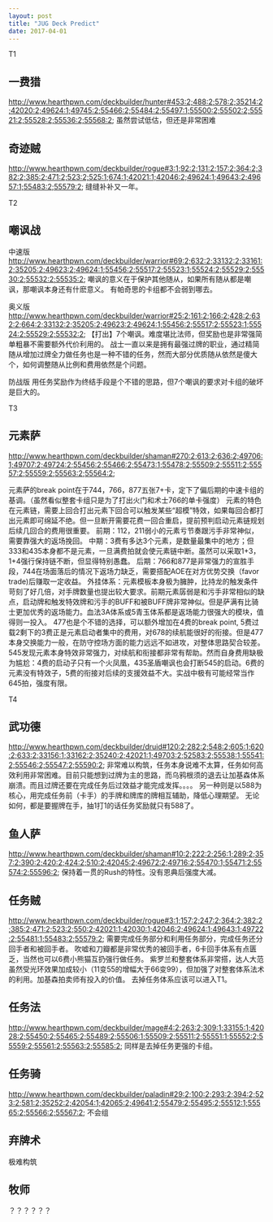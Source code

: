 ```yaml
---
layout: post
title: "JUG Deck Predict"
date: 2017-04-01
---
```


T1

## 一费猎
http://www.hearthpwn.com/deckbuilder/hunter#453:2;488:2;578:2;35214:2;42020:2;49624:1;49745:2;55466:2;55484:2;55497:1;55500:2;55502:2;55521:2;55528:2;55536:2;55568:2;
虽然尝试低估，但还是非常困难

## 奇迹贼
http://www.hearthpwn.com/deckbuilder/rogue#3:1;92:2;131:2;157:2;364:2;382:2;385:2;471:2;523:2;525:1;674:1;42021:1;42046:2;49624:1;49643:2;49657:1;55483:2;55579:2;
缝缝补补又一年。

T2
## 嘲讽战

中速版
http://www.hearthpwn.com/deckbuilder/warrior#69:2;632:2;33132:2;33161:2;35205:2;49623:2;49624:1;55456:2;55517:2;55523:1;55524:2;55529:2;55530:2;55532:2;55535:2;
嘲讽的意义在于保护其他随从，如果所有随从都是嘲讽，那嘲讽本身还有什麽意义。
有帕奇思的卡组都不会弱到哪去。

奥义版
http://www.hearthpwn.com/deckbuilder/warrior#25:2;161:2;166:2;428:2;632:2;664:2;33132:2;35205:2;49623:2;49624:1;55456:2;55517:2;55523:1;55524:2;55529:2;55532:2;
【打出】7个嘲讽。难度堪比法师，但奖励也是非常强简单粗暴不需要额外代价利用的。
战士一直以来是拥有最强过牌的职业，通过精简随从增加过牌全力做任务也是一种不错的任务，然而大部分优质随从依然是傻大个，如何调整随从比例和费用依然是个问题。

防战版
用任务奖励作为终结手段是个不错的思路，但7个嘲讽的要求对卡组的破坏是巨大的。

T3

## 元素萨
http://www.hearthpwn.com/deckbuilder/shaman#270:2;613:2;636:2;49706:1;49707:2;49724:2;55456:2;55466:2;55473:1;55478:2;55509:2;55511:2;55557:2;55559:2;55563:2;55564:2;

元素萨的break point在于744，766，877五张7+卡，定下了偏后期的中速卡组的基调。（虽然看似整套卡组只是为了打出火门和术士766的单卡强度）
元素的特色在元素链，需要上回合打出元素下回合可以触发某些“超模”特效，如果每回合都打出元素即可绵延不绝。但一旦断开需要花费一回合重启，提前预判启动元素链规划后续几回合的费用很重要。
前期：112，211弱小的元素亏节奏跟污手非常神似，需要靠强大的返场挽回。
中期：3费有多达3个元素，是数量最集中的地方；但333和435本身都不是元素，一旦满费拍就会使元素链中断。虽然可以采取1+3，1+4强行保持链不断，但显得特别愚蠢。
后期：766和877是非常强力的宣胜手段，744在场面落后的情况下返场力缺乏，需要搭配AOE在对方优势交换（favor trade)后赚取一定收益。
外挂体系：元素模板本身极为臃肿，比持龙的触发条件苛刻了好几倍，对手牌数量也提出较大要求。前期元素孱弱是和污手非常相似的缺点，启动牌和触发特效牌和污手的BUFF和被BUFF牌非常神似。但是萨满有比骑士更加优秀的返场能力。血法3A体系或5青玉体系都是返场能力很强大的模块，值得则一投入。
477也是个不错的选择，可以额外增加在4费的break point, 5费过载2剩下的3费正是元素启动者集中的费用，对678的续航能很好的衔接。但是477本身交换能力一般，在防守控场方面的能力远远不如进攻，对整体思路契合较差。
545发现元素本身特效非常强力，对续航和衔接都非常有帮助。然而自身费用缺极为尴尬：4费的启动子只有一个火凤凰，435圣盾嘲讽也会打断545的启动。6费的元素没有特效子，5费的衔接对后续的支援效益不大。实战中极有可能经常当作645拍，强度有限。

T4


## 武功德
http://www.hearthpwn.com/deckbuilder/druid#120:2;282:2;548:2;605:1;620:2;633:2;33156:1;33162:2;35240:2;42021:1;49703:2;52583:2;55538:1;55541:2;55546:2;55547:2;55590:2;
非常难以构筑，任务本身说难不太算，任务如何高效利用非常困难。目前只能想到过牌为主的思路，而乌鸦根须的退去让加基森体系崩溃。而且过牌还要在完成任务后过效益才能完成发挥。。。。
另一种则是以588为核心，用完成任务前（卡手）的手牌和牌库的牌相互辅助，降低心理期望。
无论如何，都是要握牌在手，抽1打1的话任务奖励就只有588了。

## 鱼人萨
http://www.hearthpwn.com/deckbuilder/shaman#10:2;222:2;256:1;289:2;357:2;390:2;420:2;424:2;510:2;42045:2;49672:2;49716:2;55470:1;55471:2;55574:2;55596:2;
保持着一贯的Rush的特性。没有恩典后强度大减。


## 任务贼
http://www.hearthpwn.com/deckbuilder/rogue#3:1;157:2;247:2;364:2;382:2;385:2;471:2;523:2;550:2;42021:1;42030:1;42046:2;49624:1;49643:1;49722:2;55481:1;55483:2;55579:2;
需要完成任务部分和利用任务部分，完成任务还分回手者和被回手者。
吹嘘和刀瓣都是非常优秀的被回手者，6卡回手体系有点匮乏，当然也可以6费小熊猫互扔强行做任务。
紫罗兰和整套体系非常搭，达人大范虽然受光环效果加成较小（11变55的增幅大于66变99），但加强了对整套体系法术的利用。加基森拍卖师有投入的价值。
去掉任务体系应该可以进入T1。


## 任务法
http://www.hearthpwn.com/deckbuilder/mage#4:2;263:2;309:1;33155:1;42028:2;55450:2;55465:2;55489:2;55506:1;55509:2;55511:2;55551:1;55552:2;55559:2;55561:2;55563:2;55585:2;
同样是去掉任务更强的卡组。

## 任务骑
http://www.hearthpwn.com/deckbuilder/paladin#29:2;100:2;293:2;394:2;523:2;581:2;35252:2;42054:1;42065:2;49641:2;55479:2;55495:2;55512:1;55565:2;55566:2;55567:2;
不会组

## 弃牌术
极难构筑

## 牧师
？？？？？？
